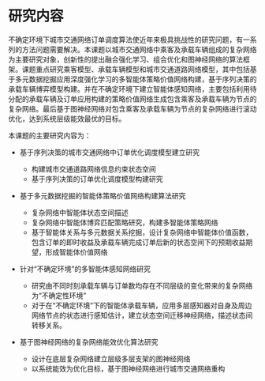 # 研究内容

不确定环境下城市交通网络订单调度算法使近年来极具挑战性的研究问题，有一系列的方法问题需要解决。本课题以城市交通网络中乘客及承载车辆组成的复杂网络为主要研究对象，创新性的提出融合强化学习、组合优化和图神经网络的算法框架。课题重点研究乘客模型、承载车辆模型和城市交通道路网络模型，其中包括基于多元数据挖掘应用深度强化学习的多智能体策略价值网络构建，基于序列决策的承载车辆博弈模型构建。并在不确定环境下建立智能体感知网络，主要包括利用待分配的承载车辆及订单应用构建的策略价值网络生成包含乘客及承载车辆为节点的复杂网络。最后基于图神经网络对包含乘客及承载车辆为节点的复杂网络进行滚动优化，达到系统层级能效最优的目标。

本课题的主要研究内容为：

* 基于序列决策的城市交通网络中订单优化调度模型建立研究
  * 构建城市交通道路网络信息约束状态空间
  * 基于序列决策的订单优化调度模型构建研究

* 基于多元数据挖掘的智能体策略价值网络构建算法研究
  * 复杂网络中智能体状态空间描述
  * 复杂网络中智能体博弈匹配策略研究，构建多智能体策略网络
  * 基于智能体关系与多元数据关系挖掘，设计复杂网络中智能体价值函数，包含订单的即时收益及承载车辆完成订单后新的状态空间下的预期收益期望，形成智能体价值网络
* 针对“不确定环境”的多智能体感知网络研究
  * 研究由不同时刻承载车辆与订单数均存在不同层级的变化带来的复杂网络为“不确定性环境”
  * 对于在“不确定环境”下的智能体承载车辆，应用多层感知器对自身及周边网络节点的状态进行感知估计，建立状态空间迁移神经网络，描述状态间转移关系。
* 基于图神经网络的复杂网络能效优化算法研究
  * 设计在底层复杂网络建立层级多层支架的图神经网络
  * 以系统能效为优化目标，基于图神经网络进行城市交通网络重构





